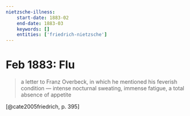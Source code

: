 ```yaml
---
nietzsche-illness:
    start-date: 1883-02
    end-date: 1883-03
    keywords: []
    entities: ['friedrich-nietzsche']
---
```


# Feb 1883: Flu

> a letter to Franz Overbeck, in which he mentioned his feverish condition —
> intense nocturnal sweating, immense fatigue, a total absence of appetite

[@cate2005friedrich, p. 395]
